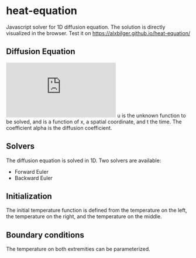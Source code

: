 # heat-equation
Javascript solver for 1D diffusion equation. The solution is directly visualized in the browser. Test it on https://alxbilger.github.io/heat-equation/

## Diffusion Equation
![equation](http://www.sciweavers.org/tex2img.php?eq=%5Cfrac%7B%5Cpartial%20u%7D%7B%5Cpartial%20t%7D%20%3D%20%5Calpha%20%5Cfrac%7B%5Cpartial%5E2%20u%7D%7B%5Cpartial%20x%5E2%7D&bc=White&fc=Black&im=jpg&fs=24&ff=modern&edit=0)
u is the unknown function to be solved, and is a function of x, a spatial coordinate, and t the time. The coefficient alpha is the diffusion coefficient.

## Solvers
The diffusion equation is solved in 1D. Two solvers are available:

* Forward Euler
* Backward Euler

## Initialization

The initial temperature function is defined from the temperature on the left, the temperature on the right, and the temperature on the middle.

## Boundary conditions

The temperature on both extremities can be parameterized.
